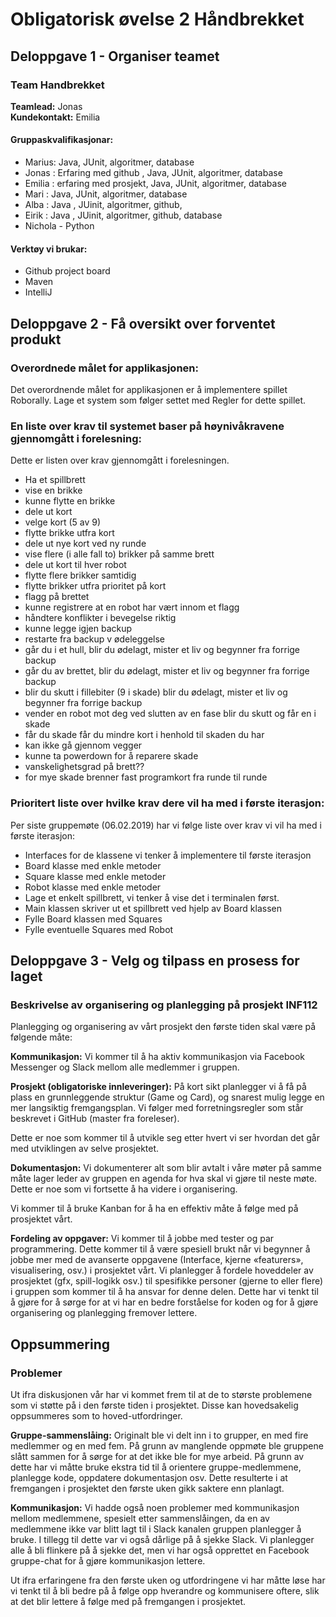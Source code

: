 # Obligatorisk øvelse 2 Håndbrekket

## Deloppgave 1 - Organiser teamet
### Team Handbrekket     
**Teamlead:** Jonas     
**Kundekontakt:** Emilia     

#### Gruppaskvalifikasjonar:
 * Marius: Java, JUnit, algoritmer, database
 * Jonas : Erfaring med github , Java, JUnit, algoritmer, database
 * Emilia : erfaring med prosjekt, Java, JUnit, algoritmer, database
 * Mari : Java, JUnit, algoritmer, database
 * Alba : Java , JUinit, algoritmer, github, 
 * Eirik : Java , JUinit, algoritmer, github, database
 * Nichola - Python


#### Verktøy vi brukar: 
 * Github project board
 * Maven 
 * IntelliJ

## Deloppgave 2 - Få oversikt over forventet produkt
### Overordnede målet for applikasjonen:
Det overordnende målet for applikasjonen er å implementere spillet Roborally. Lage et system som følger settet med Regler for dette spillet. 

### En liste over krav til systemet baser på høynivåkravene gjennomgått i forelesning:
Dette er listen over krav gjennomgått i forelesningen.
* Ha et spillbrett
* vise en brikke
* kunne flytte en brikke
* dele ut kort
* velge kort (5 av 9)
* flytte brikke utfra kort
* dele ut nye kort ved ny runde
* vise flere (i alle fall to) brikker på samme brett
* dele ut kort til hver robot
* flytte flere brikker samtidig
* flytte brikker utfra prioritet på kort
* flagg på brettet
* kunne registrere at en robot har vært innom et flagg
* håndtere konflikter i bevegelse riktig
* kunne legge igjen backup
* restarte fra backup v ødeleggelse
* går du i et hull, blir du ødelagt, mister et liv og begynner fra forrige backup
* går du av brettet, blir du ødelagt, mister et liv og begynner fra forrige backup
* blir du skutt i fillebiter (9 i skade) blir du ødelagt, mister et liv og begynner fra forrige backup
* vender en robot mot deg ved slutten av en fase blir du skutt og får en i skade
* får du skade får du mindre kort i henhold til skaden du har
* kan ikke gå gjennom vegger
* kunne ta powerdown for å reparere skade
* vanskelighetsgrad på brett??
* for mye skade brenner fast programkort fra runde til runde

### Prioritert liste over hvilke krav dere vil ha med i første iterasjon:
Per siste gruppemøte (06.02.2019) har vi følge liste over krav vi vil ha med i første iterasjon:
 * Interfaces for de klassene vi tenker å implementere til første iterasjon
 * Board klasse med enkle metoder
 * Square klasse med enkle metoder
 * Robot klasse med enkle metoder
 * Lage et enkelt spillbrett, vi tenker å vise det i terminalen først.
 * Main klassen skriver ut et spillbrett ved hjelp av Board klassen
 * Fylle Board klassen med Squares
 * Fylle eventuelle Squares med Robot

## Deloppgave 3 - Velg og tilpass en prosess for laget
### Beskrivelse av organisering og planlegging på prosjekt INF112
Planlegging og organisering av vårt prosjekt den første tiden skal være på følgende måte:

**Kommunikasjon:** Vi kommer til å ha aktiv kommunikasjon via Facebook Messenger og Slack mellom 
alle medlemmer i gruppen.

**Prosjekt (obligatoriske innleveringer):** På kort sikt planlegger vi å få på plass en grunnleggende struktur (Game og Card), 
og snarest mulig legge en mer langsiktig fremgangsplan. Vi følger med forretningsregler som står beskrevet i GitHub (master 
fra foreleser).

Dette er noe som kommer til å utvikle seg etter hvert vi ser hvordan det går med utviklingen 
av selve prosjektet.

**Dokumentasjon:** Vi dokumenterer alt som blir avtalt i våre møter på samme måte lager leder 
av gruppen en agenda for hva skal vi gjøre til neste møte. Dette er noe som vi fortsette å ha 
videre i organisering.

Vi kommer til å bruke Kanban for å ha en effektiv måte å følge med på prosjektet vårt.

**Fordeling av oppgaver:** Vi kommer til å jobbe med tester og par programmering. Dette kommer til å være spesiell 
brukt når vi begynner å jobbe mer med de avanserte oppgavene (Interface, kjerne «featurers», visualisering, osv.) i 
prosjektet vårt. Vi planlegger å fordele hoveddeler av prosjektet (gfx, spill-logikk osv.) til spesifikke personer 
(gjerne to eller flere) i gruppen som kommer til å ha ansvar for denne delen. Dette har vi tenkt til å gjøre for å sørge 
for at vi har en bedre forståelse for koden og for å gjøre organisering og planlegging fremover lettere. 
 
## Oppsummering
### Problemer
Ut ifra diskusjonen vår har vi kommet frem til at de to største problemene som vi støtte på i den første tiden i prosjektet.
Disse kan hovedsakelig oppsummeres som to hoved-utfordringer.

**Gruppe-sammenslåing:** Originalt ble vi delt inn i to grupper, en med fire medlemmer og en med fem. På grunn av manglende
oppmøte ble gruppene slått sammen for å sørge for at det ikke ble for mye arbeid. På grunn av dette har vi måtte bruke ekstra 
tid til å orientere gruppe-medlemmene, planlegge kode, oppdatere dokumentasjon osv. Dette resulterte i at fremgangen i prosjektet
den første uken gikk saktere enn planlagt.

**Kommunikasjon:** Vi hadde også noen problemer med kommunikasjon mellom medlemmene, spesielt etter sammenslåingen, da en av 
medlemmene ikke var blitt lagt til i Slack kanalen gruppen planlegger å bruke. I tillegg til dette var vi også dårlige på å 
sjekke Slack. Vi planlegger alle å bli flinkere på å sjekke det, men vi har også opprettet en Facebook gruppe-chat for å 
gjøre kommunikasjon lettere.

Ut ifra erfaringene fra den første uken og utfordringene vi har måtte løse har vi tenkt til å bli bedre på å følge opp hverandre
og kommunisere oftere, slik at det blir lettere å følge med på fremgangen i prosjektet.

